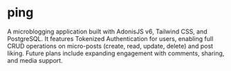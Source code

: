 # ping
A microblogging application built with AdonisJS v6, Tailwind CSS, and PostgreSQL. It features Tokenized Authentication for users, enabling full CRUD operations on micro-posts (create, read, update, delete) and post liking. Future plans include expanding engagement with comments, sharing, and media support.
